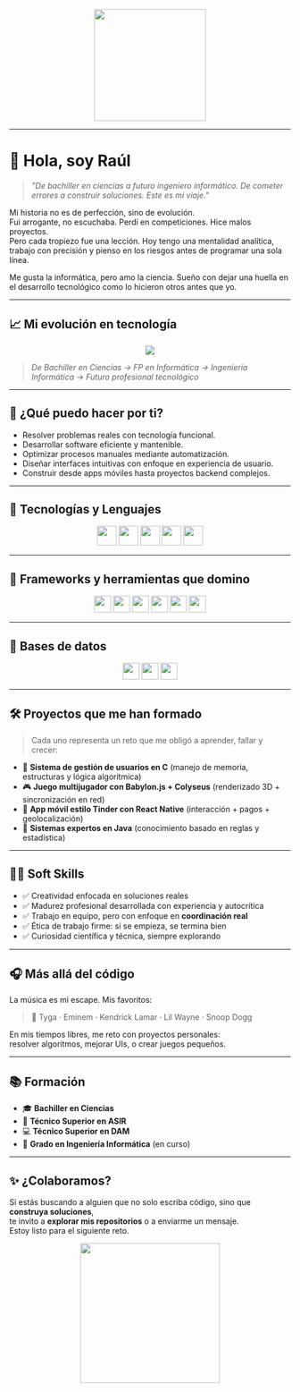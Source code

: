<div align="center">
  <img height="200" src="https://github.com/raulmoto/miMusica/blob/main/logo2.png" />
</div>

---

# 👋 Hola, soy Raúl

> *"De bachiller en ciencias a futuro ingeniero informático. De cometer errores a construir soluciones. Este es mi viaje."*

Mi historia no es de perfección, sino de evolución.  
Fui arrogante, no escuchaba. Perdí en competiciones. Hice malos proyectos.  
Pero cada tropiezo fue una lección. Hoy tengo una mentalidad analítica, trabajo con precisión y pienso en los riesgos antes de programar una sola línea.

Me gusta la informática, pero amo la ciencia. Sueño con dejar una huella en el desarrollo tecnológico como lo hicieron otros antes que yo.

---

## 📈 Mi evolución en tecnología

<div align="center">
  <img src="https://github.com/raulmoto/IngenieriaMP/blob/main/evolucion_raul_actualizado.png alt="Evolución tecnológica de Raúl" style="max-width: 100%;" />
</div>

> _De Bachiller en Ciencias → FP en Informática → Ingeniería Informática → Futuro profesional tecnológico_

---

## 🎯 ¿Qué puedo hacer por ti?

- Resolver problemas reales con tecnología funcional.
- Desarrollar software eficiente y mantenible.
- Optimizar procesos manuales mediante automatización.
- Diseñar interfaces intuitivas con enfoque en experiencia de usuario.
- Construir desde apps móviles hasta proyectos backend complejos.

---

## 🔧 Tecnologías y Lenguajes

<div align="center">
  <img src="https://img.shields.io/badge/Java-%23FF0000?style=for-the-badge&logo=java&logoColor=white" height="35"/>
  <img src="https://img.shields.io/badge/C-%2300599C?style=for-the-badge&logo=c&logoColor=white" height="35"/>
  <img src="https://img.shields.io/badge/Python-%23000?style=for-the-badge&logo=python&logoColor=white" height="35"/>
  <img src="https://img.shields.io/badge/JavaScript-%23F7DF1E?style=for-the-badge&logo=javascript&logoColor=black" height="35"/>
  <img src="https://img.shields.io/badge/C%23-%23239120?style=for-the-badge&logo=csharp&logoColor=white" height="35"/>
</div>

---

## 🚀 Frameworks y herramientas que domino

<div align="center">
  <img src="https://img.shields.io/badge/Node.js-%2343853B?style=for-the-badge&logo=node.js&logoColor=white" height="30"/>
  <img src="https://img.shields.io/badge/Next.js-%23000000?style=for-the-badge&logo=next.js&logoColor=white" height="30"/>
  <img src="https://img.shields.io/badge/Angular-%23DD0031?style=for-the-badge&logo=angular&logoColor=white" height="30"/>
  <img src="https://img.shields.io/badge/React_Native-%2361DAFB?style=for-the-badge&logo=react&logoColor=black" height="30"/>
  <img src="https://img.shields.io/badge/jQuery-%230769AD?style=for-the-badge&logo=jquery&logoColor=white" height="30"/>
  <img src="https://img.shields.io/badge/AJAX-%23000000?style=for-the-badge&logo=fastapi&logoColor=white" height="30"/>
</div>

---

## 🧠 Bases de datos

<div align="center">
  <img src="https://img.shields.io/badge/MySQL-%234479A1?style=for-the-badge&logo=mysql&logoColor=white" height="30"/>
  <img src="https://img.shields.io/badge/MongoDB-%2304A65C?style=for-the-badge&logo=mongodb&logoColor=white" height="30"/>
  <img src="https://img.shields.io/badge/NoSQL-%234A2F24?style=for-the-badge&logo=nosql&logoColor=white" height="30"/>
</div>

---

## 🛠 Proyectos que me han formado

> Cada uno representa un reto que me obligó a aprender, fallar y crecer:

- 🔐 **Sistema de gestión de usuarios en C** (manejo de memoria, estructuras y lógica algorítmica)
- 🎮 **Juego multijugador con Babylon.js + Colyseus** (renderizado 3D + sincronización en red)
- 📱 **App móvil estilo Tinder con React Native** (interacción + pagos + geolocalización)
- 🧩 **Sistemas expertos en Java** (conocimiento basado en reglas y estadística)

---

## 👨‍🚀 Soft Skills

- ✅ Creatividad enfocada en soluciones reales
- ✅ Madurez profesional desarrollada con experiencia y autocrítica
- ✅ Trabajo en equipo, pero con enfoque en **coordinación real**
- ✅ Ética de trabajo firme: si se empieza, se termina bien
- ✅ Curiosidad científica y técnica, siempre explorando

---

## 🎧 Más allá del código

La música es mi escape. Mis favoritos:

> 🎤 Tyga · Eminem · Kendrick Lamar · Lil Wayne · Snoop Dogg

En mis tiempos libres, me reto con proyectos personales:  
resolver algoritmos, mejorar UIs, o crear juegos pequeños.

---

## 📚 Formación

- 🎓 **Bachiller en Ciencias**
- 💾 **Técnico Superior en ASIR**
- 💻 **Técnico Superior en DAM**
- 🧠 **Grado en Ingeniería Informática** (en curso)

---

## ✨ ¿Colaboramos?

Si estás buscando a alguien que no solo escriba código, sino que **construya soluciones**,  
te invito a **explorar mis repositorios** o a enviarme un mensaje.  
Estoy listo para el siguiente reto.

<div align="center">
  <img src="https://media.giphy.com/media/xT9IgzoKnwFNmISR8I/giphy.gif" width="250"/>
</div>
